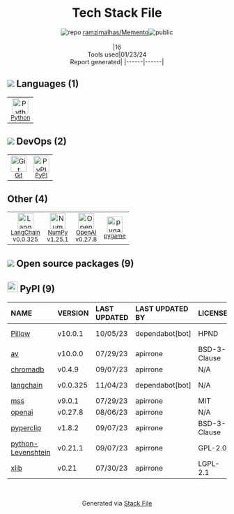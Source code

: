 <!--
&lt;--- Readme.md Snippet without images Start ---&gt;
## Tech Stack
ramzimalhas/Memento is built on the following main stack:

- [Python](https://www.python.org) – Languages
- [NumPy](http://www.numpy.org/) – Data Science Tools
- [pygame](https://www.pygame.org/news) – Game Development
- [OpenAI](https://openai.com/) – Large Language Models
- [LangChain](https://github.com/hwchase17/langchain) – Large Language Model Tools

Full tech stack [here](/techstack.md)

&lt;--- Readme.md Snippet without images End ---&gt;

&lt;--- Readme.md Snippet with images Start ---&gt;
## Tech Stack
ramzimalhas/Memento is built on the following main stack:

- <img width='25' height='25' src='https://img.stackshare.io/service/993/pUBY5pVj.png' alt='Python'/> [Python](https://www.python.org) – Languages
- <img width='25' height='25' src='https://img.stackshare.io/service/2179/default_332f874a2edb2686f578aa6389313efcea1eec41.png' alt='NumPy'/> [NumPy](http://www.numpy.org/) – Data Science Tools
- <img width='25' height='25' src='https://img.stackshare.io/service/6512/default_1e1ae07154b9f359c410f3f24ba3c96c1be21cdf.jpg' alt='pygame'/> [pygame](https://www.pygame.org/news) – Game Development
- <img width='25' height='25' src='https://img.stackshare.io/service/48786/default_8b1119bcbb159cebebc2f6cfc9cd2e359b169d22.jpg' alt='OpenAI'/> [OpenAI](https://openai.com/) – Large Language Models
- <img width='25' height='25' src='https://img.stackshare.io/service/48790/default_5b6c6b73f1ff3775c85d2a1ba954cb87e30cbf13.jpg' alt='LangChain'/> [LangChain](https://github.com/hwchase17/langchain) – Large Language Model Tools

Full tech stack [here](/techstack.md)

&lt;--- Readme.md Snippet with images End ---&gt;
-->
<div align="center">

# Tech Stack File
![](https://img.stackshare.io/repo.svg "repo") [ramzimalhas/Memento](https://github.com/ramzimalhas/Memento)![](https://img.stackshare.io/public_badge.svg "public")
<br/><br/>
|16<br/>Tools used|01/23/24 <br/>Report generated|
|------|------|
</div>

## <img src='https://img.stackshare.io/languages.svg'/> Languages (1)
<table><tr>
  <td align='center'>
  <img width='36' height='36' src='https://img.stackshare.io/service/993/pUBY5pVj.png' alt='Python'>
  <br>
  <sub><a href="https://www.python.org">Python</a></sub>
  <br>
  <sub></sub>
</td>

</tr>
</table>

## <img src='https://img.stackshare.io/devops.svg'/> DevOps (2)
<table><tr>
  <td align='center'>
  <img width='36' height='36' src='https://img.stackshare.io/service/1046/git.png' alt='Git'>
  <br>
  <sub><a href="http://git-scm.com/">Git</a></sub>
  <br>
  <sub></sub>
</td>

<td align='center'>
  <img width='36' height='36' src='https://img.stackshare.io/service/12572/-RIWgodF_400x400.jpg' alt='PyPI'>
  <br>
  <sub><a href="https://pypi.org/">PyPI</a></sub>
  <br>
  <sub></sub>
</td>

</tr>
</table>

## Other (4)
<table><tr>
  <td align='center'>
  <img width='36' height='36' src='https://img.stackshare.io/service/48790/default_5b6c6b73f1ff3775c85d2a1ba954cb87e30cbf13.jpg' alt='LangChain'>
  <br>
  <sub><a href="https://github.com/hwchase17/langchain">LangChain</a></sub>
  <br>
  <sub>v0.0.325</sub>
</td>

<td align='center'>
  <img width='36' height='36' src='https://img.stackshare.io/service/2179/default_332f874a2edb2686f578aa6389313efcea1eec41.png' alt='NumPy'>
  <br>
  <sub><a href="http://www.numpy.org/">NumPy</a></sub>
  <br>
  <sub>v1.25.1</sub>
</td>

<td align='center'>
  <img width='36' height='36' src='https://img.stackshare.io/service/48786/default_8b1119bcbb159cebebc2f6cfc9cd2e359b169d22.jpg' alt='OpenAI'>
  <br>
  <sub><a href="https://openai.com/">OpenAI</a></sub>
  <br>
  <sub>v0.27.8</sub>
</td>

<td align='center'>
  <img width='36' height='36' src='https://img.stackshare.io/service/6512/default_1e1ae07154b9f359c410f3f24ba3c96c1be21cdf.jpg' alt='pygame'>
  <br>
  <sub><a href="https://www.pygame.org/news">pygame</a></sub>
  <br>
  <sub></sub>
</td>

</tr>
</table>


## <img src='https://img.stackshare.io/group.svg' /> Open source packages (9)</h2>

## <img width='24' height='24' src='https://img.stackshare.io/service/12572/-RIWgodF_400x400.jpg'/> PyPI (9)

|NAME|VERSION|LAST UPDATED|LAST UPDATED BY|LICENSE|VULNERABILITIES|
|:------|:------|:------|:------|:------|:------|
|[Pillow](https://pypi.org/project/Pillow)|v10.0.1|10/05/23|dependabot[bot] |HPND|[CVE-2023-50447](https://github.com/advisories/GHSA-3f63-hfp8-52jq) (High)|
|[av](https://pypi.org/project/av)|v10.0.0|07/29/23|apirrone |BSD-3-Clause|N/A|
|[chromadb](https://pypi.org/project/chromadb)|v0.4.9|09/07/23|apirrone |N/A|N/A|
|[langchain](https://pypi.org/project/langchain)|v0.0.325|11/04/23|dependabot[bot] |N/A|[CVE-2023-32786](https://github.com/advisories/GHSA-6h8p-4hx9-w66c) (High)|
|[mss](https://pypi.org/project/mss)|v9.0.1|07/29/23|apirrone |MIT|N/A|
|[openai](https://pypi.org/project/openai)|v0.27.8|08/06/23|apirrone |N/A|N/A|
|[pyperclip](https://pypi.org/project/pyperclip)|v1.8.2|09/07/23|apirrone |BSD-3-Clause|N/A|
|[python-Levenshtein](https://pypi.org/project/python-Levenshtein)|v0.21.1|09/07/23|apirrone |GPL-2.0|N/A|
|[xlib](https://pypi.org/project/xlib)|v0.21|07/30/23|apirrone |LGPL-2.1|N/A|

<br/>
<div align='center'>

Generated via [Stack File](https://github.com/marketplace/stack-file)
